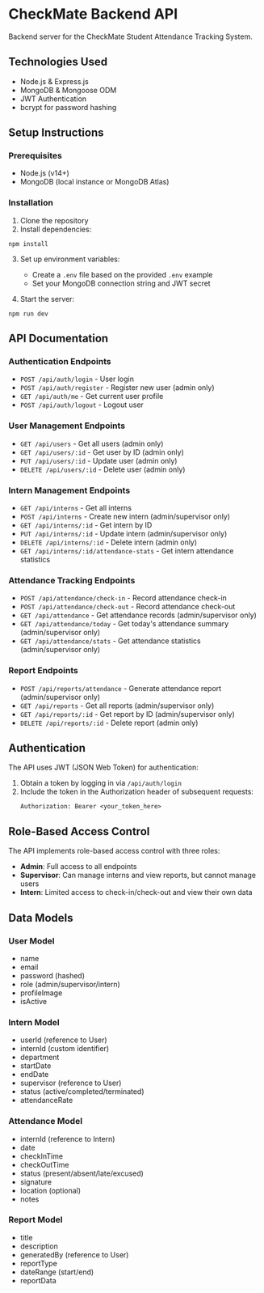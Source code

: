 # CheckMate Backend API

Backend server for the CheckMate Student Attendance Tracking System.

## Technologies Used

- Node.js & Express.js
- MongoDB & Mongoose ODM
- JWT Authentication
- bcrypt for password hashing

## Setup Instructions

### Prerequisites

- Node.js (v14+)
- MongoDB (local instance or MongoDB Atlas)

### Installation

1. Clone the repository
2. Install dependencies:

```
npm install
```

3. Set up environment variables:
   - Create a `.env` file based on the provided `.env` example
   - Set your MongoDB connection string and JWT secret

4. Start the server:

```
npm run dev
```

## API Documentation

### Authentication Endpoints

- `POST /api/auth/login` - User login
- `POST /api/auth/register` - Register new user (admin only)
- `GET /api/auth/me` - Get current user profile
- `POST /api/auth/logout` - Logout user

### User Management Endpoints

- `GET /api/users` - Get all users (admin only)
- `GET /api/users/:id` - Get user by ID (admin only)
- `PUT /api/users/:id` - Update user (admin only)
- `DELETE /api/users/:id` - Delete user (admin only)

### Intern Management Endpoints

- `GET /api/interns` - Get all interns
- `POST /api/interns` - Create new intern (admin/supervisor only)
- `GET /api/interns/:id` - Get intern by ID
- `PUT /api/interns/:id` - Update intern (admin/supervisor only)
- `DELETE /api/interns/:id` - Delete intern (admin only)
- `GET /api/interns/:id/attendance-stats` - Get intern attendance statistics

### Attendance Tracking Endpoints

- `POST /api/attendance/check-in` - Record attendance check-in
- `POST /api/attendance/check-out` - Record attendance check-out
- `GET /api/attendance` - Get attendance records (admin/supervisor only)
- `GET /api/attendance/today` - Get today's attendance summary (admin/supervisor only)
- `GET /api/attendance/stats` - Get attendance statistics (admin/supervisor only)

### Report Endpoints

- `POST /api/reports/attendance` - Generate attendance report (admin/supervisor only)
- `GET /api/reports` - Get all reports (admin/supervisor only)
- `GET /api/reports/:id` - Get report by ID (admin/supervisor only)
- `DELETE /api/reports/:id` - Delete report (admin only)

## Authentication

The API uses JWT (JSON Web Token) for authentication:

1. Obtain a token by logging in via `/api/auth/login`
2. Include the token in the Authorization header of subsequent requests:
   ```
   Authorization: Bearer <your_token_here>
   ```

## Role-Based Access Control

The API implements role-based access control with three roles:

- **Admin**: Full access to all endpoints
- **Supervisor**: Can manage interns and view reports, but cannot manage users
- **Intern**: Limited access to check-in/check-out and view their own data

## Data Models

### User Model
- name
- email
- password (hashed)
- role (admin/supervisor/intern)
- profileImage
- isActive

### Intern Model
- userId (reference to User)
- internId (custom identifier)
- department
- startDate
- endDate
- supervisor (reference to User)
- status (active/completed/terminated)
- attendanceRate

### Attendance Model
- internId (reference to Intern)
- date
- checkInTime
- checkOutTime
- status (present/absent/late/excused)
- signature
- location (optional)
- notes

### Report Model
- title
- description
- generatedBy (reference to User)
- reportType
- dateRange (start/end)
- reportData
